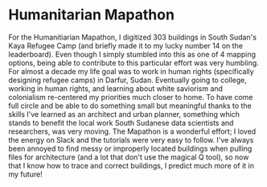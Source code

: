 # Humanitarian Mapathon
For the Humanitiarian Mapathon, I digitized 303 buildings in South Sudan's Kaya Refugee Camp (and briefly made it to my lucky number 14 on the leaderboard). Even though I simply stumbled into this as one of 4 mapping options, being able to contribute to this particular effort was very humbling. For almost a decade my life goal was to work in human rights (specifically designing refugee camps) in Darfur, Sudan. Eventually going to college, working in human rights, and learning about white saviorism and colonialism re-centered my priorities much closer to home. To have come full circle and be able to do something small but meaningful thanks to the skills I've learned as an architect and urban planner, something which stands to benefit the local work South Sudanese data scientists and researchers, was very moving. The Mapathon is a wonderful effort; I loved the energy on Slack and the tutorials were very easy to follow. I've always been annoyed to find messy or improperly located buildings when pulling files for architecture (and a lot that don't use the magical Q tool), so now that I know how to trace and correct buildings, I predict much more of it in my future! 
